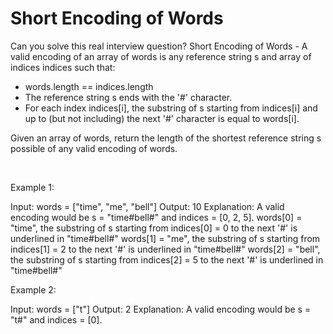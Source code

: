 # Short Encoding of Words

Can you solve this real interview question? Short Encoding of Words - A valid encoding of an array of words is any reference string s and array of indices indices such that:

 * words.length == indices.length
 * The reference string s ends with the '#' character.
 * For each index indices[i], the substring of s starting from indices[i] and up to (but not including) the next '#' character is equal to words[i].

Given an array of words, return the length of the shortest reference string s possible of any valid encoding of words.

 

Example 1:


Input: words = ["time", "me", "bell"]
Output: 10
Explanation: A valid encoding would be s = "time#bell#" and indices = [0, 2, 5].
words[0] = "time", the substring of s starting from indices[0] = 0 to the next '#' is underlined in "time#bell#"
words[1] = "me", the substring of s starting from indices[1] = 2 to the next '#' is underlined in "time#bell#"
words[2] = "bell", the substring of s starting from indices[2] = 5 to the next '#' is underlined in "time#bell#"


Example 2:


Input: words = ["t"]
Output: 2
Explanation: A valid encoding would be s = "t#" and indices = [0].